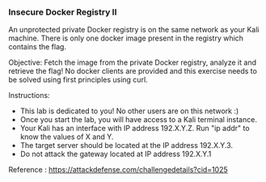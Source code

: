 ### Insecure Docker Registry II 

An unprotected private Docker registry is on the same network as your Kali machine. There is only one docker image present in the registry which contains the flag.

Objective: Fetch the image from the private Docker registry, analyze it and retrieve the flag!  No docker clients are provided and this exercise needs to be solved using first principles using curl.

Instructions: 

- This lab is dedicated to you! No other users are on this network :) 
- Once you start the lab, you will have access to a Kali terminal instance.
- Your Kali has an interface with IP address 192.X.Y.Z. Run "ip addr" to know the values of X and Y.
- The target server should be located at the IP address 192.X.Y.3. 
- Do not attack the gateway located at IP address 192.X.Y.1

Reference : https://attackdefense.com/challengedetails?cid=1025
